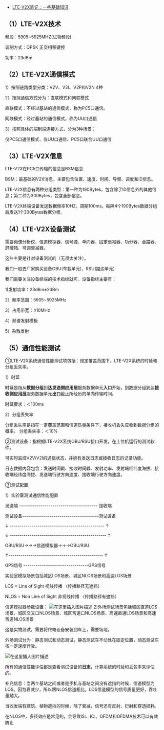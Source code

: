 - [LTE-V2X笔记：一些基础知识](https://blog.csdn.net/xuan196/article/details/104736229)

## **（1）LTE-V2X技术**

 频段：5905~5925MHZ(试验频段)

 调制方式：QPSK 正交相移键控

 功率：23dBm

## **（2）LTE-V2X通信模式**

 1）按照链路类型分类：V2V、V2I、V2P和V2N 4种

 2）按照通信方式分为：直联模式和网联模式

 直联模式：不经过基站的通信模式，称为PC5口通信。

 网联模式：经过基站的通信模式，称为UU口通信

 3）按照具体的端到端连接方式，分为3种场景：

 仅PC5口通信模式、仅UU口通信、PC5口联合UU口通信

## **（3）LTE-V2X信息**

LTE-V2X在PC5口传输的信息是BSM信息

BSM：最基础的V2X消息，主要包含位置、速度、时间、导频、调度和ID信息。

LTE-V2X信息有两种分组类型：第一种为190Bytes，包含除了ID信息外的其他信息；第二种为300Bytes，包含全部信息。

LTE-V2X终端设备发送数据频率10HZ，周期100ms。每隔4个190Bytes数据分组后发送1个300Bytes数据分组。

## **（4）LTE-V2X设备测试**

需要频谱分析仪、信道模拟器、信号源、单向器、固定衰减器、功分器、合路器、屏蔽箱、可调衰减器。

这些主要是针对设备测试的（无须太关注）。

我们一般去厂家购买设备OBU(车载单元)、RSU(路边单元)

我们需要关注设备终端的技术指标就可，设备指标主要有：

1)发射功率：23dBm±2dBm

2）频率范围：5905~5925MHz

3）占用带宽：≤10MHz

4）频谱发射模板

5）杂散发射

## **（5）通信性能测试**

①LTE-V2X系统通信性能测试项包括：规定覆盖范围下，LTE-V2X系统的时延和分组丢失率。

1）时延

时延是指从**数据分组**到**达发送侧应用层**服务数据单元**入口**开始，到数据分组到达**接收侧应用层**服务数据单元**出口**截止所经历的单向传输时间。

时延要求：＜100ms

2）分组丢失率

分组丢失率是指在一定覆盖范围和信道质量条件下，接收机丢失应收到数据分组的概率。 分组丢失率：＜10%

②测试设备：指根据LTE-V2X系统OBU/RSU接口开发，在上位机运行的测试软件。

可实时监控V2V/V2I的通信状态，并拥有发送日志或接收日志的记录功能。

日志数据内容包含：发送时间戳、接收时间戳、发射功率、发射端经纬度海拔、接收端经纬度海拔、发送端行驶方向速度、接收端行驶方向速度。

③测试配置

1）实验室测试通信性能配置

发送端 ---------------------------------------- 接收端

测试设备---------------------------------------测试设备

↓ ------------------------------------------------ ↑

↓ ------------------------------------------------- ↑

OBU/RSU→→→信道模拟器→→→OBU/RSU

↑------------------------------------------------ ↑

GPS信号 ---------------------------------GPS信号

实验室模拟场景包括城区LOS场景、城区NLOS场景和高速LOS场景

LOS = Line of Sight 视线传播 （传播路径无遮挡）

NLOS = Non Line of Sight 非视线传播 （传播路径有遮挡）

信道模拟器参数设置：
 ![在这里插入图片描述](https://img-blog.csdnimg.cn/2020030817163480.jpg?x-oss-process=image/watermark,type_ZmFuZ3poZW5naGVpdGk,shadow_10,text_aHR0cHM6Ly9ibG9nLmNzZG4ubmV0L3h1YW4xOTY=,size_16,color_FFFFFF,t_70)
2)外场测试场景包括城区直道LOS场景、城区交叉口NLOS场景、城区弯道口NLOS场景、高速直通LOS场景和高速弯道NLOS场景

这是实物测试，需要将终端设备安装到车上，需要场地。

外场测试分为：静态测试和动态测试，静态测试车不动处在固定位置，动态测试车按一定速度行驶。

 ![在这里插入图片描述](https://img-blog.csdnimg.cn/20200308171741184.png?x-oss-process=image/watermark,type_ZmFuZ3poZW5naGVpdGk,shadow_10,text_aHR0cHM6Ly9ibG9nLmNzZG4ubmV0L3h1YW4xOTY=,size_16,color_FFFFFF,t_70)

所有的通信性能评估都是查看测试设备的**日志**，计算系统的时延和丢包率来评估的。

补充信息：当两个基站之间或者是手机与基站之间没有遮挡的时候，信道模型为LOS。因为衰减少，所以跟NLOS信道相比。LOS信道模型的信号质量更好，吞吐量越大。

当收发端有建筑、植物遮挡的时候，除了衰减，信号还有反射、衍射和穿透损耗。

在NLOS中，多径效应是常见的，会导致ISI、ICI。OFDM和OFDMA技术可以有效防止